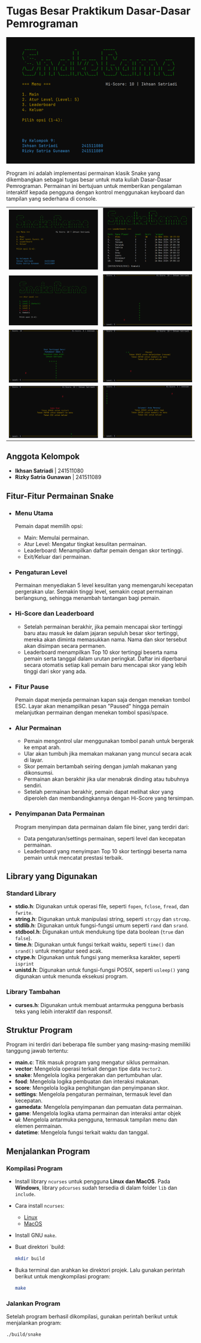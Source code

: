 # Tugas Besar Praktikum Dasar-Dasar Pemrograman

![main_menu](./images/main_menu.png)

Program ini adalah implementasi permainan klasik Snake yang dikembangkan sebagai tugas besar untuk mata kuliah Dasar-Dasar Pemrograman. Permainan ini bertujuan untuk memberikan pengalaman interaktif kepada pengguna dengan kontrol menggunakan keyboard dan tampilan yang sederhana di console.

| | |
| --- | --- |
| ![main_menu](./images/main_menu.png) | ![leaderboard](./images/leaderboard.png) |
| ![level_menu](./images/level_menu.png) | ![in_game](./images/in_game.png) |
| ![new_hi_score](./images/new_hi_score.png) | ![pause](./images/pause.png) |
| ![game_over](./images/game_over.png) | ![win](./images/win.png) |

## Anggota Kelompok

- **Ikhsan Satriadi** | 241511080
- **Rizky Satria Gunawan** | 241511089

## Fitur-Fitur Permainan Snake

- ### Menu Utama

  Pemain dapat memilih opsi:
  - Main: Memulai permainan.
  - Atur Level: Mengatur tingkat kesulitan permainan.
  - Leaderboard: Menampilkan daftar pemain dengan skor tertinggi.
  - Exit/Keluar dari permainan.

- ### Pengaturan Level

  Permainan menyediakan 5 level kesulitan yang memengaruhi kecepatan pergerakan ular. Semakin tinggi level, semakin cepat permainan berlangsung, sehingga menambah tantangan bagi pemain.

- ### Hi-Score dan Leaderboard

  - Setelah permainan berakhir, jika pemain mencapai skor tertinggi baru atau masuk ke dalam jajaran sepuluh besar skor tertinggi, mereka akan diminta memasukkan nama. Nama dan skor tersebut akan disimpan secara permanen.
  - Leaderboard menampilkan Top 10 skor tertinggi beserta nama pemain serta tanggal dalam urutan peringkat. Daftar ini diperbarui secara otomatis setiap kali pemain baru mencapai skor yang lebih tinggi dari skor yang ada.

- ### Fitur Pause

  Pemain dapat menjeda permainan kapan saja dengan menekan tombol ESC. Layar akan menampilkan pesan "Paused" hingga pemain melanjutkan permainan dengan menekan tombol spasi/space.

- ### Alur Permainan

  - Pemain mengontrol ular menggunakan tombol panah untuk bergerak ke empat arah.
  - Ular akan tumbuh jika memakan makanan yang muncul secara acak di layar.
  - Skor pemain bertambah seiring dengan jumlah makanan yang dikonsumsi.
  - Permainan akan berakhir jika ular menabrak dinding atau tubuhnya sendiri.
  - Setelah permainan berakhir, pemain dapat melihat skor yang diperoleh dan membandingkannya dengan Hi-Score yang tersimpan.
  
- ### Penyimpanan Data Permainan

  Program menyimpan data permainan dalam file biner, yang terdiri dari:
  - Data pengaturan/settings permainan, seperti level dan kecepatan permainan.
  - Leaderboard yang menyimpan Top 10 skor tertinggi beserta nama pemain untuk mencatat prestasi terbaik.

## Library yang Digunakan

### Standard Library

- **stdio.h**: Digunakan untuk operasi file, seperti `fopen`, `fclose`, `fread`, dan `fwrite`.
- **string.h**: Digunakan untuk manipulasi string, seperti `strcpy` dan `strcmp`.
- **stdlib.h**: Digunakan untuk fungsi-fungsi umum seperti `rand` dan `srand`.
- **stdbool.h**: Digunakan untuk mendukung tipe data boolean (`true` dan `false`).
- **time.h**: Digunakan untuk fungsi terkait waktu, seperti `time()` dan `srand()` untuk mengatur seed acak.
- **ctype.h**: Digunakan untuk fungsi yang memeriksa karakter, seperti `isprint`
- **unistd.h**: Digunakan untuk fungsi-fungsi POSIX, seperti `usleep()` yang digunakan untuk menunda eksekusi program.

### Library Tambahan

- **curses.h**: Digunakan untuk membuat antarmuka pengguna berbasis teks yang lebih interaktif dan responsif.

## Struktur Program

Program ini terdiri dari beberapa file sumber yang masing-masing memiliki tanggung jawab tertentu:

- **main.c**: Titik masuk program yang mengatur siklus permainan.
- **vector**: Mengelola operasi terkait dengan tipe data `Vector2`.
- **snake**: Mengelola logika pergerakan dan pertumbuhan ular.
- **food**: Mengelola logika pembuatan dan interaksi makanan.
- **score**: Mengelola logika penghitungan dan penyimpanan skor.
- **settings**: Mengelola pengaturan permainan, termasuk level dan kecepatan.
- **gamedata**: Mengelola penyimpanan dan pemuatan data permainan.
- **game**: Mengelola logika utama permainan dan interaksi antar objek
- **ui**: Mengelola antarmuka pengguna, termasuk tampilan menu dan elemen permainan.
- **datetime**: Mengelola fungsi terkait waktu dan tanggal.

## Menjalankan Program

### Kompilasi Program

- Install library `ncurses` untuk pengguna **Linux dan MacOS**. Pada **Windows**, library `pdcurses` sudah tersedia di dalam folder `lib` dan `include`.

- Cara install `ncurses`:
  - [Linux](https://www.cyberciti.biz/faq/linux-install-ncurses-library-headers-on-debian-ubuntu-centos-fedora/)
  - [MacOS](https://gist.github.com/cnruby/960344)

- Install GNU `make`.

- Buat direktori `build:

  ```sh
  mkdir build
  ```

- Buka terminal dan arahkan ke direktori projek. Lalu gunakan perintah berikut untuk mengkompilasi program:

  ```sh
  make
  ```

### Jalankan Program

Setelah program berhasil dikompilasi, gunakan perintah berikut untuk menjalankan program:

```sh
./build/snake
```
